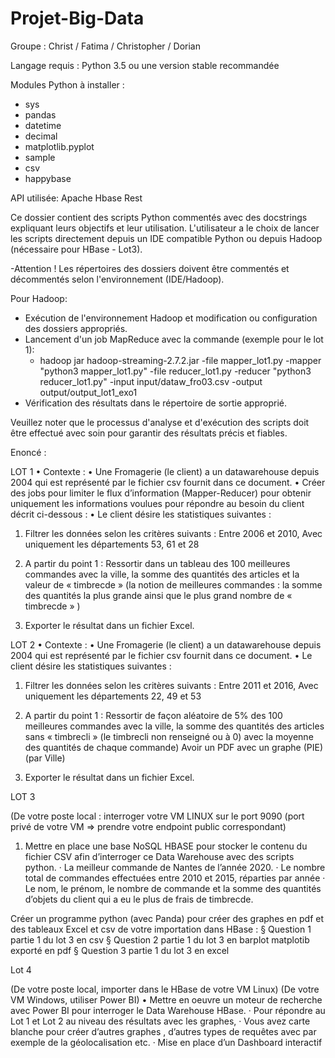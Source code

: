 # Projet-Big-Data
Groupe : Christ / Fatima / Christopher / Dorian

Langage requis : Python 3.5 ou une version stable recommandée

Modules Python à installer :

- sys
- pandas
- datetime
- decimal
- matplotlib.pyplot
- sample
- csv
- happybase 

API utilisée: Apache Hbase Rest

Ce dossier contient des scripts Python commentés avec des docstrings expliquant leurs objectifs et leur utilisation.
L'utilisateur a le choix de lancer les scripts directement depuis un IDE compatible Python ou depuis Hadoop (nécessaire pour HBase - Lot3).

-Attention ! Les répertoires des dossiers doivent être commentés et décommentés selon l'environnement (IDE/Hadoop).

Pour Hadoop:
- Exécution de l'environnement Hadoop et modification ou configuration des dossiers appropriés.
- Lancement d'un job MapReduce avec la commande (exemple pour le lot 1):
    - hadoop jar hadoop-streaming-2.7.2.jar -file mapper_lot1.py -mapper "python3 mapper_lot1.py" -file reducer_lot1.py -reducer "python3 reducer_lot1.py" -input input/dataw_fro03.csv -output output/output_lot1_exo1
- Vérification des résultats dans le répertoire de sortie approprié.

Veuillez noter que le processus d'analyse et d'exécution des scripts doit être effectué avec soin pour garantir des résultats précis et fiables.



Enoncé :

 LOT 1
•
Contexte :
•
Une Fromagerie (le client) a un datawarehouse depuis 2004 qui est représenté par le fichier csv fournit dans ce document.
•
Créer des jobs pour limiter le flux d’information (Mapper-Reducer) pour obtenir uniquement les informations voulues pour répondre au besoin du client décrit ci-dessous :
•
Le client désire les statistiques suivantes :

1) Filtrer les données selon les critères suivants :
Entre 2006 et 2010,
Avec uniquement les départements 53, 61 et 28

2) A partir du point 1 : Ressortir dans un tableau des 100 meilleures commandes avec la ville, la somme des quantités des articles et la valeur de « timbrecde » (la notion de meilleures commandes : la somme des quantités la plus grande ainsi que le plus grand nombre de « timbrecde » )

3) Exporter le résultat dans un fichier Excel.


LOT 2
•
Contexte :
•
Une Fromagerie (le client) a un datawarehouse depuis 2004 qui est représenté par le fichier csv fournit dans ce document.
•
Le client désire les statistiques suivantes :

1) Filtrer les données selon les critères suivants :
Entre 2011 et 2016,
Avec uniquement les départements 22, 49 et 53

2) A partir du point 1 : Ressortir de façon aléatoire de 5% des 100 meilleures commandes avec la ville, la somme des quantités des articles sans « timbrecli » (le timbrecli non renseigné ou à 0) avec la moyenne des quantités de chaque commande)
Avoir un PDF avec un graphe (PIE) (par Ville)

3) Exporter le résultat dans un fichier Excel.

LOT 3

(De votre poste local : interroger votre VM LINUX sur le port 9090 (port privé de votre VM =>
prendre votre endpoint public correspondant)
1. Mettre en place une base NoSQL HBASE pour stocker le contenu du fichier CSV afin
d’interroger ce Data Warehouse avec des scripts python.
· La meilleur commande de Nantes de l’année 2020.
· Le nombre total de commandes effectuées entre 2010 et 2015, réparties par année
· Le nom, le prénom, le nombre de commande et la somme des quantités d’objets du
client qui a eu le plus de frais de timbrecde.

Créer un programme python (avec Panda) pour créer des graphes en pdf et des tableaux
Excel et csv de votre importation dans HBase : § Question 1 partie 1 du lot 3 en csv § Question 2 partie 1 du lot 3 en barplot matplotib exporté en pdf § Question 3 partie 1 du lot 3 en excel

Lot 4

(De votre poste local, importer dans le HBase de votre VM Linux)
(De votre VM Windows, utiliser Power BI)
• Mettre en oeuvre un moteur de recherche avec Power BI pour interroger le Data
Warehouse HBase.
· Pour répondre au Lot 1 et Lot 2 au niveau des résultats avec les graphes,
· Vous avez carte blanche pour créer d’autres graphes , d’autres types de requêtes
avec par exemple de la géolocalisation etc.
· Mise en place d’un Dashboard interactif
